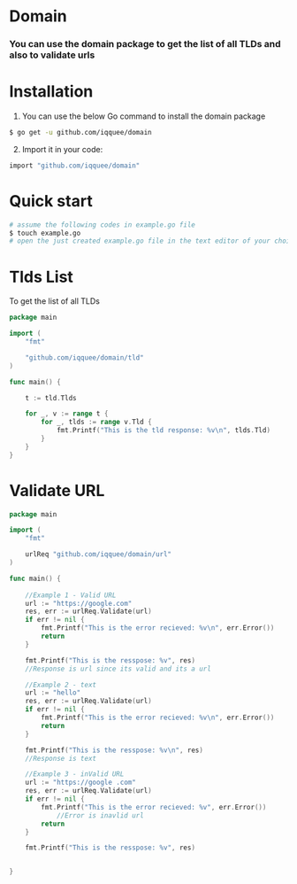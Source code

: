 # Domain
### You can use the domain package to get the list of all **TLDs** and also to validate urls 

# Installation

1. You can use the below Go command to install the domain package
```sh
$ go get -u github.com/iqquee/domain
```
2. Import it in your code:
```sh
import "github.com/iqquee/domain"
```

# Quick start
```sh
# assume the following codes in example.go file
$ touch example.go
# open the just created example.go file in the text editor of your choice
```

# Tlds List
To get the list of all TLDs

```go
package main

import (
	"fmt"

	"github.com/iqquee/domain/tld"
)

func main() {

	t := tld.Tlds

	for _, v := range t {
		for _, tlds := range v.Tld {
			fmt.Printf("This is the tld response: %v\n", tlds.Tld)
		}
	}
}

```

# Validate URL

```go
package main

import (
	"fmt"

	urlReq "github.com/iqquee/domain/url"
)

func main() {
    
    //Example 1 - Valid URL
	url := "https://google.com"
	res, err := urlReq.Validate(url)
	if err != nil {
		fmt.Printf("This is the error recieved: %v\n", err.Error())
		return
	}

	fmt.Printf("This is the resspose: %v", res)
    //Response is url since its valid and its a url

    //Example 2 - text
	url := "hello"
	res, err := urlReq.Validate(url)
	if err != nil {
		fmt.Printf("This is the error recieved: %v\n", err.Error())
		return
	}

	fmt.Printf("This is the resspose: %v\n", res)
    //Response is text 

    //Example 3 - inValid URL
	url := "https://google .com"
	res, err := urlReq.Validate(url)
	if err != nil {
		fmt.Printf("This is the error recieved: %v", err.Error())
            //Error is inavlid url 
		return
	}

	fmt.Printf("This is the resspose: %v", res)


}
```